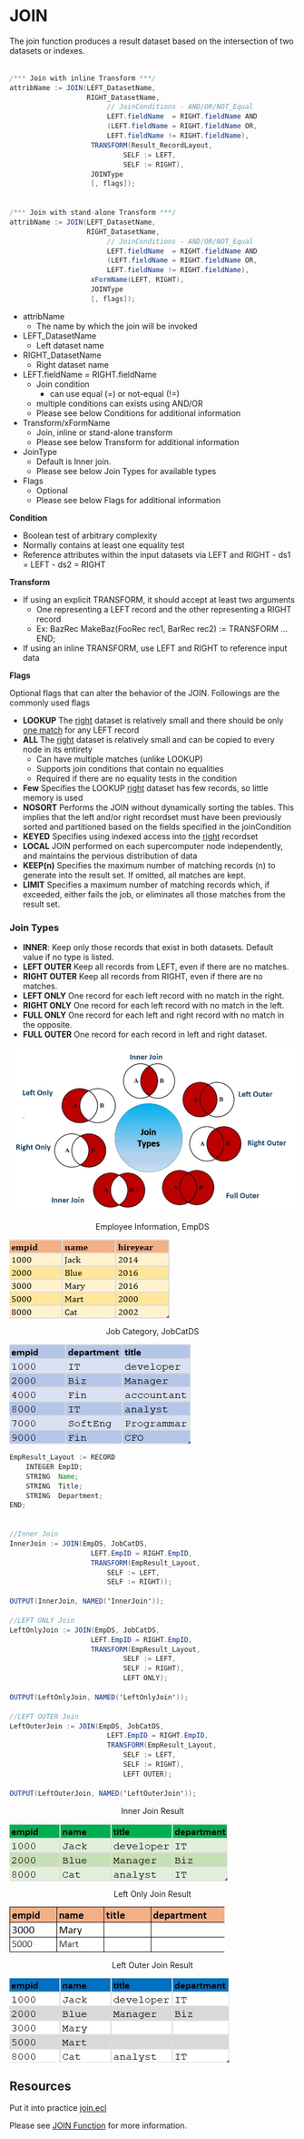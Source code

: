 # JOIN

The join function produces a result dataset based on the intersection of two datasets or indexes.

```java

/*** Join with inline Transform ***/
attribName := JOIN(LEFT_DatasetName,
                   RIGHT_DatasetName,
                        // JoinConditions - AND/OR/NOT_Equal
                        LEFT.fieldName  = RIGHT.fieldName AND
                        (LEFT.fieldName = RIGHT.fieldName OR,
                        LEFT.fieldName != RIGHT.fieldName),
                    TRANSFORM(Result_RecordLayout,
                            SELF := LEFT,
                            SELF := RIGHT),
                    JOINType
                    [, flags]);


/*** Join with stand-alone Transform ***/
attribName := JOIN(LEFT_DatasetName,
                   RIGHT_DatasetName,
                        // JoinConditions - AND/OR/NOT_Equal
                        LEFT.fieldName  = RIGHT.fieldName AND
                        (LEFT.fieldName = RIGHT.fieldName OR,
                        LEFT.fieldName != RIGHT.fieldName),
                    xFormName(LEFT, RIGHT),
                    JOINType
                    [, flags]);
```

- attribName
  - The name by which the join will be invoked
- LEFT_DatasetName
  - Left dataset name
- RIGHT_DatasetName
  - Right dataset name
- LEFT.fieldName = RIGHT.fieldName
  - Join condition
    - can use equal (=) or not-equal (!=)
  - multiple conditions can exists using AND/OR
  - Please see below Conditions for additional information
- Transform/xFormName
  - Join, inline or stand-alone transform
  - Please see below Transform for additional information
- JoinType
  - Default is Inner join.
  - Please see below Join Types for available types
- Flags
  - Optional
  - Please see below Flags for additional information

**Condition**

- Boolean test of arbitrary complexity
- Normally contains at least one equality test
- Reference attributes within the input datasets via LEFT and RIGHT - ds1 = LEFT - ds2 = RIGHT

**Transform**

- If using an explicit TRANSFORM, it should accept at least two arguments
  - One representing a LEFT record and the other representing a RIGHT record
  - Ex: BazRec MakeBaz(FooRec rec1, BarRec rec2) := TRANSFORM … END;
- If using an inline TRANSFORM, use LEFT and RIGHT to reference input data

**Flags**

Optional flags that can alter the behavior of the JOIN. Followings are the commonly used flags

- **LOOKUP** The <u>right</u> dataset is relatively small and there should be only <u>one match</u> for any LEFT record
- **ALL** The <u>right</u> dataset is relatively small and can be copied to every node in its entirety
  - Can have multiple matches (unlike LOOKUP)
  - Supports join conditions that contain no equalities
  - Required if there are no equality tests in the condition
- **Few** Specifies the LOOKUP <u>right</u> dataset has few records, so little memory is used
- **NOSORT** Performs the JOIN without dynamically sorting the tables. This implies that the left and/or right recordset must have been previously sorted and partitioned based on the fields specified in the joinCondition
- **KEYED** Specifies using indexed access into the <u>right</u> recordset
- **LOCAL** JOIN performed on each supercomputer node independently, and maintains the pervious distribution of data
- **KEEP(n)** Specifies the maximum number of matching records (n) to generate into the result set. If omitted, all matches are kept.
- **LIMIT** Specifies a maximum number of matching records which, if exceeded, either fails the job, or eliminates all those matches from the result set.

### Join Types

- **INNER**: Keep only those records that exist in both datasets. Default value if no type is listed.
- **LEFT OUTER** Keep all records from LEFT, even if there are no matches.
- **RIGHT OUTER** Keep all records from RIGHT, even if there are no matches.
- **LEFT ONLY** One record for each left record with no match in the right.
- **RIGHT ONLY** One record for each left record with no match in the left.
- **FULL ONLY** One record for each left and right record with no match in the opposite.
- **FULL OUTER** One record for each record in left and right dataset.

<img align="center" src="./Images/joinTypes.jpg" />

<p style="text-align: center"> Employee Information, EmpDS</p>
<img align="center" src="./Images/EmpID_DS.JPG"/>

<p style="text-align: center"> Job Category, JobCatDS</p>
<img align="center" src="./Images/EmpCat_DS.JPG"/>

```java
EmpResult_Layout := RECORD
    INTEGER EmpID;
	STRING  Name;
	STRING  Title;
	STRING  Department;
END;


//Inner Join
InnerJoin := JOIN(EmpDS, JobCatDS,
					LEFT.EmpID = RIGHT.EmpID,
					TRANSFORM(EmpResult_Layout,
						SELF := LEFT,
						SELF := RIGHT));

OUTPUT(InnerJoin, NAMED('InnerJoin'));

//LEFT ONLY Join
LeftOnlyJoin := JOIN(EmpDS, JobCatDS,
					LEFT.EmpID = RIGHT.EmpID,
					TRANSFORM(EmpResult_Layout,
							SELF := LEFT,
							SELF := RIGHT),
							LEFT ONLY);

OUTPUT(LeftOnlyJoin, NAMED('LeftOnlyJoin'));

//LEFT OUTER Join
LeftOuterJoin := JOIN(EmpDS, JobCatDS,
						LEFT.EmpID = RIGHT.EmpID,
						TRANSFORM(EmpResult_Layout,
							SELF := LEFT,
							SELF := RIGHT),
							LEFT OUTER);

OUTPUT(LeftOuterJoin, NAMED('LeftOuterJoin'));

```

<p style="text-align: center"> Inner Join Result</p>
<img align="center" src="./Images/EmpInnerJoin.JPG" />

<p style="text-align: center"> Left Only Join Result</p>
<img align="center" src="./Images/EmpLeftOnly.JPG" />

<p style="text-align: center"> Left Outer Join Result</p>
<img align="center" src="./Images/EMp_LeftOuter.JPG" />

## Resources

Put it into practice [join.ecl](https://ide.hpccsystems.com/workspaces/share/291d17d9-e5cb-4fac-83c2-ac5997c28a31)

Please see [JOIN Function](https://hpccsystems.com/training/documentation/ecl-language-reference/html/JOIN.html) for more information.
